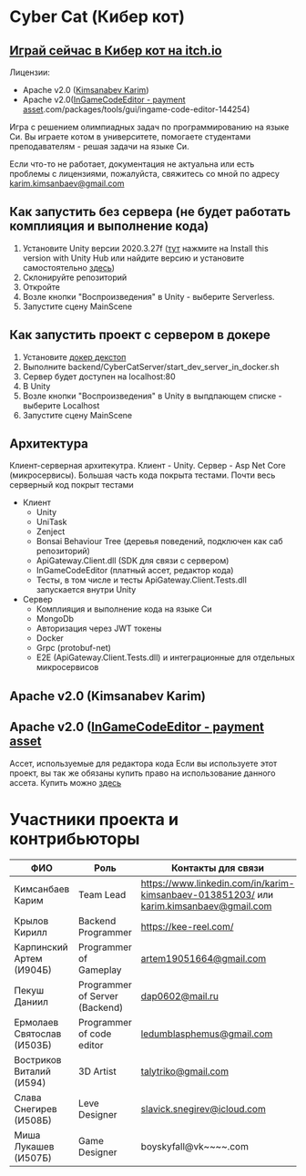 # Cyber Cat (Кибер кот)
## [Играй сейчас в Кибер кот на itch.io](https://karim3d.itch.io/cyber-cat-programming-game)
Лицензии:
  - Apache v2.0 ([Kimsanabev Karim](https://www.linkedin.com/in/karim-kimsanbaev-013851203/))
  - Apache v2.0([InGameCodeEditor - payment asset](https://assetstore.unity).com/packages/tools/gui/ingame-code-editor-144254)

Игра с решением олимпиадных задач по программированию на языке Си. Вы играете котом в университете, помогаете студентами  преподавателям - решая задачи на языке Си.

Если что-то не работает, документация не актуальна или есть проблемы с лицензиями, пожалуйста, свяжитесь со мной по адресу karim.kimsanbaev@gmail.com

## Как запустить без сервера (не будет работать комплияция и выполнение кода)
1. Установите Unity версии 2020.3.27f ([тут](https://unity3d.com/ru/unity/whats-new/2020.3.27) нажмите на Install this version with Unity Hub или найдите версию и установите самостоятельно [здесь](https://unity3d.com/ru/get-unity/download/archive))
2. Склонируйте репозиторий
3. Откройте
4. Возле кнопки "Воспроизведения" в Unity - выберите Serverless.
5. Запустите сцену MainScene

## Как запустить проект с сервером в докере
1. Установите [докер декстоп](https://www.docker.com/products/docker-desktop/)
2. Выполните backend/CyberCatServer/start_dev_server_in_docker.sh
3. Сервер будет доступен на localhost:80
4. В Unity
5. Возле кнопки "Воспроизведения" в Unity в выпдпающем списке - выберите Localhost
6. Запустите сцену MainScene

## Архитектура
Клиент-серверная архитекутра. Клиент - Unity. Сервер - Asp Net Core (микросервисы). Большая часть кода покрыта тестами. Почти весь серверный код покрыт тестами
- Клиент
    - Unity
    - UniTask
    - Zenject
    - Bonsai Behaviour Tree (деревья поведений, подключен как саб репозиторий)
    - ApiGateway.Client.dll (SDK для связи с сервером)
    - InGameCodeEditor (платный ассет, редактор кода)
    - Тесты, в том числе и тесты ApiGateway.Client.Tests.dll запускается внутри Unity
- Сервер
    - Комплияция и выполнение кода на языке Си
    - MongoDb
    - Авторизация через JWT токены
    - Docker
    - Grpc (protobuf-net)
    - E2E (ApiGateway.Client.Tests.dll) и интеграционные для отдельных микросервисов

## Apache v2.0 (Kimsanabev Karim)
## Apache v2.0 ([InGameCodeEditor - payment asset](https://forum.unity.com/threads/released-ingame-code-editor.663256/)
Ассет, используемые для редактора кода
Если вы используете этот проект, вы так же обязаны купить право на использование данного ассета. Купить можно [здесь](https://assetstore.unity.com/packages/tools/gui/ingame-code-editor-144254)

# Участники проекта и контрибьюторы

| ФИО | Роль | Контакты для связи |
| ----------------------------- | ----------------------------- | ----------------------------- |
| Кимсанбаев Карим | Team Lead | https://www.linkedin.com/in/karim-kimsanbaev-013851203/ или karim.kimsanbaev@gmail.com |
| Крылов Кирилл | Backend Programmer | https://kee-reel.com/ |
| Карпинский Артем (И904Б)    | Programmer of Gameplay | artem19051664@gmail.com |
| Пекуш Даниил                | Programmer of Server (Backend) | dap0602@mail.ru |
| Ермолаев Святослав (И503Б)  | Programmer of code editor | ledumblasphemus@gmail.com |
| Востриков Виталий (И594)    | 3D Artist | talytriko@gmail.com |
| Слава Снегирев (И508Б)      | Leve Designer | slavick.snegirev@icloud.com |
| Миша Лукашев (И507Б)        | Game Designer | boyskyfall@vk~~~~.com |
